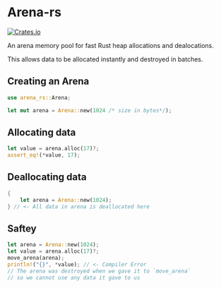# Arena-rs

[![Crates.io](http://img.shields.io/crates/v/arena-rs.svg?label=arena-rs)](https://crates.io/crates/arena-rs)

An arena memory pool for fast Rust heap allocations and dealocations.

This allows data to be allocated instantly and destroyed in batches.

## Creating an Arena

```rust
use arena_rs::Arena;

let mut arena = Arena::new(1024 /* size in bytes*/);
```

## Allocating data

```rust
let value = arena.alloc(17)?;
assert_eq!(*value, 17);
```

## Deallocating data

```rust
{
    let arena = Arena::new(1024);
} // <- All data in arena is deallocated here
```

## Saftey

```rust
let arena = Arena::new(1024);
let value = arena.alloc(17)?;
move_arena(arena);
println!("{}", *value); // <- Compiler Error
// The arena was destroyed when we gave it to `move_arena`
// so we cannot use any data it gave to us
```
